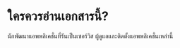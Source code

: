 ใครควรอ่านเอกสารนี้?
==============================

นักพัฒนาแอพพลิเคชั่นที่รันเป็นเซอร์วิส ผู้ดูแลและติดตั้งแอพพลิเคชั่นเหล่านี้
